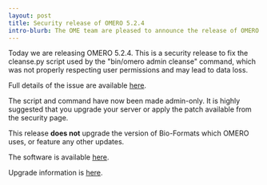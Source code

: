 ```yaml
---
layout: post
title: Security release of OMERO 5.2.4
intro-blurb: The OME team are pleased to announce the release of OMERO 5.2.4
---
```

Today we are releasing OMERO 5.2.4. This is a security release to fix
the cleanse.py script used by the "bin/omero admin cleanse" command,
which was not properly respecting user permissions and may lead to
data loss.

Full details of the issue are available
[here](https://www.openmicroscopy.org/site/products/omero/secvuln/2016-SV1-cleanse).

The script and command have now been made admin-only. It is highly
suggested that you upgrade your server or apply the patch available
from the security page.

This release **does not** upgrade the version of Bio-Formats which
OMERO uses, or feature any other updates.

The software is available
[here](http://downloads.openmicroscopy.org/omero/5.2.4).

Upgrade information is
[here](http://www.openmicroscopy.org/site/support/omero5.2/sysadmins/server-upgrade.html).
